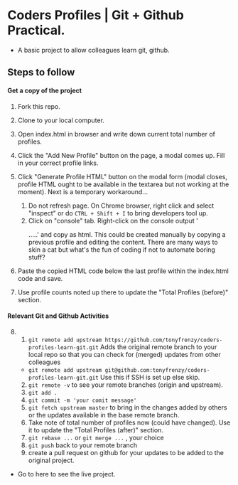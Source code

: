 # Coders Profiles | Git + Github Practical.

- A basic project to allow colleagues learn git, github.

## Steps to follow
#### Get a copy of the project
1. Fork this repo.

2. Clone to your local computer.

3. Open index.html in browser and write down current total number of profiles.

4. Click the "Add New Profile" button on the page, a modal comes up. Fill in your correct profile links.

5. Click "Generate Profile HTML" button on the modal form 
	(modal closes, profile HTML ought to be available in the textarea but not working at the moment). Next is a temporary workaround...
	1. Do not refresh page. On Chrome browser, right click and select "inspect" or do `CTRL + Shift + I`  to bring developers tool up.
	2. Click on "console" tab. Right-click on the console output '<dl class>.....' and copy as html. This could be created manually by copying a previous profile and editing the content. There are many ways to skin a cat but what's the fun of coding if not to automate boring stuff?

6. Paste the copied HTML code below the last profile within the index.html code and save.

7. Use profile counts noted up there to update the "Total Profiles (before)" section.


#### Relevant Git and Github Activities
8. 
	1. `git remote add upstream https://github.com/tonyfrenzy/coders-profiles-learn-git.git` Adds the original remote branch to your local repo so that you can check for (merged) updates from other colleagues
	- `git remote add upstream git@github.com:tonyfrenzy/coders-profiles-learn-git.git` Use this if SSH is set up else skip.
	2. `git remote -v` to see your remote branches (origin and upstream).
	3. `git add .`
	4. `git commit -m 'your comit message'`
	5. `git fetch upstream master` to bring in the changes added by others or the updates available in the base remote branch.
	6. Take note of total number of profiles now (could have changed). Use it to update the "Total Profiles (after)" section.
	7. `git rebase ...` or `git merge ...` , your choice
	8. `git push` back to your remote branch
	9. create a pull request on github for your updates to be added to the original project.

- Go to here to see the live project.
